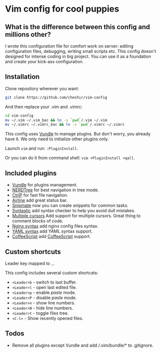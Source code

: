 # Vim config for cool puppies

## What is the difference between this config and millions other?

I wrote this configuration file for comfort work on server: editing configuration files, debugging, writing small scripts etc. This config doesn't designed for intense coding in big project. You can use it as a foundation and create your kick-ass configuration.

## Installation

Clone repository wherever you want:
```sh
git clone https://github.com/cheshir/vim-config
```

And then replace your .vim and .vimrc:
```sh
cd vim-config
mv ~/.vim ~/.vim_bac && ln -s `pwd`/.vim ~/.vim
mv ~/.vimrc ~/.vimrc_bac && ln -s `pwd`/.vimrc ~/.vimrc
```

This config uses [Vundle](https://github.com/VundleVim/Vundle.vim) to manage plugins. But don't worry, you already have it. We only need to initialize other plugins only. 

Launch `vim` and run: `:PluginInstall`. 

Or you can do it from command shell: `vim +PluginInstall +qall`.

## Included plugins

* [Vundle](https://github.com/VundleVim/Vundle.vim) for plugins management.
* [NERDTree](https://github.com/scrooloose/nerdtree) for best navigation in tree mode.
* [CtrlP](https://github.com/ctrlpvim/ctrlp.vim) for fast file navigation.
* [Airline](https://github.com/vim-airline/vim-airline) add great status bar.
* [Snipmate](https://github.com/msanders/snipmate.vim) now you can create snippets for common tasks.
* [Syntastic](https://github.com/scrooloose/syntastic) add syntax checker to help you avoid dull mistakes.
* [Multiple cursors](https://github.com/terryma/vim-multiple-cursors) Add support for multiple cursors. Great thing to comment blocks of code.
* [Nginx syntax](https://github.com/evanmiller/nginx-vim-syntax) add nginx config files syntax.
* [YAML syntax](https://github.com/chase/vim-ansible-yaml) add YAML syntax support.
* [CoffeeScript](https://github.com/kchmck/vim-coffee-script) add [CoffeeScript](http://coffeescript.org) support.

## Custom shortcuts

Leader key mapped to `,`.

This config includes several custom shortcats:

* `<Leader>b` - switch to last buffer.
* `<Leader>l` - open last edited file.
* `<Leader>p` - enable _paste_ mode.
* `<Leader>P` - disable _paste_ mode.
* `<Leader>n` - show line numbers.
* `<Leader>N` - hide line numbers.
* `<Leader>t` - toggle files tree.
* `<C-l>` - Show recently opened files.

## Todos

* Remove all plugins except Vundle and add /.vim/bundle/* to .gitignore.

